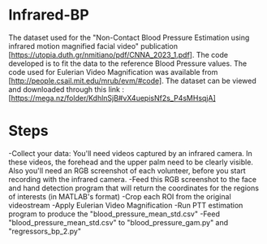 # Infrared-BP

The dataset used for the "Non-Contact Blood Pressure Estimation using infrared motion magnified facial video" publication [https://utopia.duth.gr/nmitiano/pdf/CNNA_2023_1.pdf]. The code developed is to fit the data to the reference Blood Pressure values. The code used for Eulerian Video Magnification was available from [http://people.csail.mit.edu/mrub/evm/#code]. The dataset can be viewed and downloaded through this link : [https://mega.nz/folder/KdhlnSjB#vX4uepisNf2s_P4sMHsqjA]

# Steps
-Collect your data: You'll need videos captured by an infrared camera. In these videos, the forehead and the upper palm need to be clearly visible. Also you'll need an RGB screenshot of each volunteer, before you start recording with the infrared camera.
-Feed this RGB screenshot to the face and hand detection program that will return the coordinates for the regions of interests (in MATLAB's format)
-Crop each ROI from the original videostream
-Apply Eulerian Video Magnification
-Run PTT estimation program to produce the "blood_pressure_mean_std.csv"
-Feed "blood_pressure_mean_std.csv" to "blood_pressure_gam.py" and "regressors_bp_2.py"
